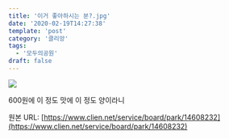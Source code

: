 ```yaml
---
title: '이거 좋아하시는 분?.jpg'
date: '2020-02-19T14:27:38'
template: 'post'
category: '클리앙'
tags: 
  - '모두의공원'
draft: false
---
```


![](https://i.imgur.com/MdapJBF.jpg)

600원에 이 정도 맛에 이 정도 양이라니

원본 URL: [https://www.clien.net/service/board/park/14608232](https://www.clien.net/service/board/park/14608232)
